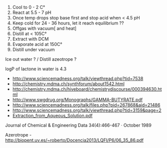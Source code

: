 
1. Cool to 0 - 2 C°
2. React at 5.5 - 7 pH
3. Once temp drops stop base first and stop acid when < 4.5 pH
4. Keep cold for 24 - 36 hours, let it reach equilibrium ??
5. Offgas with vacuum[ and heat]
6. Distill at < 105C°
7. Extract with DCM
8. Evaporate acid at 150C°
9. Distill under vacuum

Ice out water ? / Distill azeotrope ?

logP of lactone in water is 4.3


- http://www.sciencemadness.org/talk/viewthread.php?tid=7538
- http://chemistry.mdma.ch/synthforum/about1542.html
- http://chemistry.mdma.ch/hiveboard/chemistrydiscourse/000394630.html
- http://www.swgdrug.org/Monographs/GAMMA-BUTYRATE.pdf
- http://www.sciencemadness.org/talk/files.php?pid=267868&aid=21486
- http://www.sciencemadness.org/talk/viewthread.php?tid=3159&page=2
- [Extraction_from_Aqueous_Solution.pdf](http://www.sciencemadness.org/talk/files.php?pid=267868&aid=21486 )
 

Journal of Chemical & Engineering Data 34(4):466-467 · October 1989

Azerotrope - http://biopent.uv.es/~roberto/Docencia2013/LQFI/P6/06_35_86.pdf 



